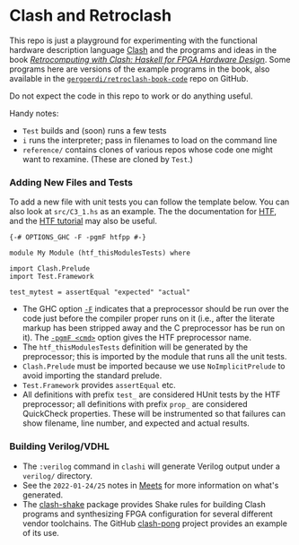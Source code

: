 Clash and Retroclash
====================

This repo is just a playground for experimenting with the functional
hardware description language [Clash] and the programs and ideas in the
book [_Retrocomputing with Clash: Haskell for FPGA Hardware Design_][retro].
Some programs here are versions of the example programs in the book, also
available in the [`gergoerdi/retroclash-book-code`][book-code] repo on
GitHub.

Do not expect the code in this repo to work or do anything useful.

Handy notes:
- `Test` builds and (soon) runs a few tests
- `i` runs the interpreter; pass in filenames to load on the command line
- `reference/` contains clones of various repos whose code one might want
  to rexamine. (These are cloned by `Test`.)

### Adding New Files and Tests

To add a new file with unit tests you can follow the template below. You
can also look at `src/C3_1.hs` as an example. The the documentation for
[HTF], and the [HTF tutorial] may also be useful.

    {-# OPTIONS_GHC -F -pgmF htfpp #-}

    module My Module (htf_thisModulesTests) where

    import Clash.Prelude
    import Test.Framework

    test_mytest = assertEqual "expected" "actual"

- The GHC option [`-F`] indicates that a preprocessor should be run over
  the code just before the compiler proper runs on it (i.e., after the
  literate markup has been stripped away and the C preprocessor has be run
  on it). The [`-pgmF <cmd>`] option gives the HTF preprocessor name.
- The `htf_thisModulesTests` definition will be generated by the
  preprocessor; this is imported by the module that runs all the unit
  tests.
- `Clash.Prelude` must be imported because we use `NoImplicitPrelude` to
  avoid importing the standard prelude.
- `Test.Framework` provides `assertEqual` etc.
- All definitions with prefix `test_` are considered HUnit tests by the HTF
  preprocessor; all definitions with prefix `prop_` are considered
  QuickCheck properties. These will be instrumented so that failures can
  show filename, line number, and expected and actual results.

### Building Verilog/VDHL

- The `:verilog` command in `clashi` will generate Verilog output under a
  `verilog/` directory.
- See the `2022-01-24/25` notes in [Meets] for more information on what's
  generated.
- The [clash-shake] package provides Shake rules for building Clash
  programs and synthesizing FPGA configuration for several different vendor
  toolchains. The GitHub [clash-pong] project provides an example of its
  use.


<!-------------------------------------------------------------------->
[Meets]: ./Meets.md

[book-code]: https://github.com/gergoerdi/retroclash-book-code
[clash-pong]: https://github.com/gergoerdi/clash-pong/
[clash-shake]: https://hackage.haskell.org/package/clash-shake
[clash]: https://clash-lang.org/
[retro]: https://unsafeperform.io/retroclash/

[HTF]: https://hackage.haskell.org/package/HTF
[HTF tutorial]: https://hackage.haskell.org/package/HTF-0.14.0.6/docs/Test-Framework-Tutorial.html
[`-F`]: https://downloads.haskell.org/~ghc/latest/docs/html/users_guide/phases.html#ghc-flag--F
[`-pgmF <cmd>`]: https://downloads.haskell.org/~ghc/latest/docs/html/users_guide/phases.html#ghc-flag--pgmF%20%E2%9F%A8cmd%E2%9F%A9
